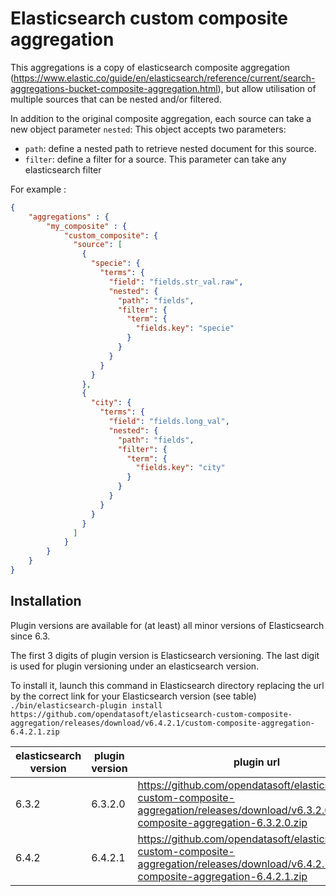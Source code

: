 Elasticsearch custom composite aggregation
==========================================

This aggregations is a copy of elasticsearch composite aggregation (https://www.elastic.co/guide/en/elasticsearch/reference/current/search-aggregations-bucket-composite-aggregation.html), but allow utilisation of multiple sources that can be nested and/or filtered.


In addition to the original composite aggregation, each source can take a new object parameter `nested`:
This object accepts two parameters:

 - `path`: define a nested path to retrieve nested document for this source.
 - `filter`: define a filter for a source. This parameter can take any elasticsearch filter 
 

For example :

```json
{
    "aggregations" : {
        "my_composite" : {
            "custom_composite": {
              "source": [
                {
                  "specie": {
                    "terms": {
                      "field": "fields.str_val.raw",
                      "nested": {
                        "path": "fields",
                        "filter": {
                          "term": {
                            "fields.key": "specie"
                          }
                        }
                      }
                    }
                  }
                },
                {
                  "city": {
                    "terms": {
                      "field": "fields.long_val",
                      "nested": {
                        "path": "fields",
                        "filter": {
                          "term": {
                            "fields.key": "city"
                          }
                        }
                      }
                    }
                  }
                }
              ]
            }
        }
    }
}
```

Installation
------------

Plugin versions are available for (at least) all minor versions of Elasticsearch since 6.3.

The first 3 digits of plugin version is Elasticsearch versioning. The last digit is used for plugin versioning under an elasticsearch version.

To install it, launch this command in Elasticsearch directory replacing the url by the correct link for your Elasticsearch version (see table)
`./bin/elasticsearch-plugin install https://github.com/opendatasoft/elasticsearch-custom-composite-aggregation/releases/download/v6.4.2.1/custom-composite-aggregation-6.4.2.1.zip`

| elasticsearch version | plugin version | plugin url |
| --------------------- | -------------- | ---------- |
| 6.3.2 | 6.3.2.0 | https://github.com/opendatasoft/elasticsearch-custom-composite-aggregation/releases/download/v6.3.2.0/custom-composite-aggregation-6.3.2.0.zip |
| 6.4.2 | 6.4.2.1 | https://github.com/opendatasoft/elasticsearch-custom-composite-aggregation/releases/download/v6.4.2.1/custom-composite-aggregation-6.4.2.1.zip |

